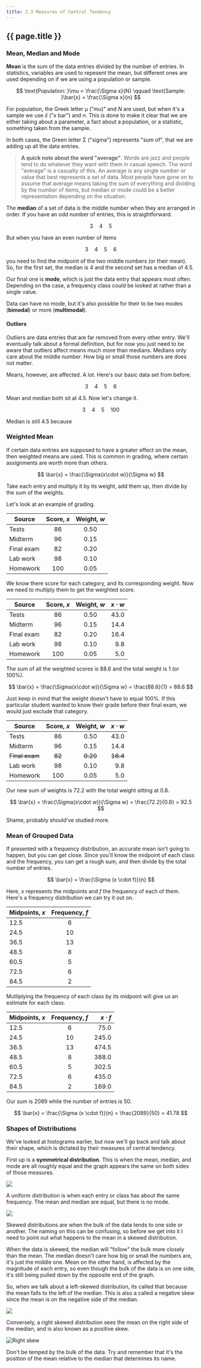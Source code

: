 ```yaml
---
title: 2.3 Measures of Central Tendency
---
```


## {{ page.title }}

### Mean, Median and Mode

**Mean** is the sum of the data entries divided by the number of
entries. In statistics, variables are used to repesent the mean, but different ones are used depending on if we are using a population or sample.

$$ \text{Population: }\mu = \frac{\Sigma x}{N} \qquad \text{Sample: }\bar{x} = \frac{\Sigma x}{n} $$

For population, the Greek letter μ ("mu)" and _N_ are used, but when it's a sample we use $\bar{x}$ ("_x_ bar") and _n_. This is done to make it clear that we are either taking about a parameter, a fact about a population, or a statistic, something taken from the sample.

In both cases, the Green letter Σ ("sigma") represents "sum of", that we are adding up all the data entries.

> **A quick note about the word "average"**. Words are jazz and people tend to do whatever they want with them in casual speech. The word "average" is a casualty of this. An average is any single number or value that best represents a set of data. Most people have gone on to assume that average means taking the sum of everything and dividing by the number of items, but median or mode could be a better representation depending on the situation.

The **median** of a set of data is the middle number when they are arranged in order. If you have an odd number of entries, this is straightforward.

$$ 3 \quad 4 \quad 5 $$

But when you have an even number of items

$$ 3 \quad 4 \quad 5 \quad 6$$

you need to find the midpoint of the two middle numbers (or their mean). So, for the first set, the median is 4 and the second set has a median of 4.5.

Our final one is **mode**, which is just the data entry that appears most often. Depending on the case, a frequency class could be looked at rather than a single value.

Data can have no mode, but it's also possible for their to be two modes (**bimodal**) or more (**multimodal**).

#### Outliers

Outliers are data entries that are far removed from every other entry. We'll eventually talk about a formal definition, but for now you just need to be aware that outliers affect means much more than medians. Medians only care about the middle number. How big or small those numbers are does not matter.

Means, however, are affected. A lot. Here's our basic data set from before.

$$ 3 \quad 4 \quad 5 \quad 6$$

Mean and median both sit at 4.5. Now let's change it.

$$ 3 \quad 4 \quad 5 \quad 100$$

Median is still 4.5 because 


### Weighted Mean

If certain data entries are supposed to have a greater effect on the mean, then weighted means are used. This is common in grading, where certain assignments are worth more than others.

$$ \bar{x} = \frac{\Sigma(x\cdot w)}{\Sigma w} $$

Take each entry and mulitply it by its weight, add them up, then divide by the sum of the weights.

Let's look at an example of grading.

| Source     | Score, $x$ | Weight, $w$ |
| ---------- | :--------: | :---------: |
| Tests      |     86     |    0.50     |
| Midterm    |     96     |    0.15     |
| Final exam |     82     |    0.20     |
| Lab work   |     98     |    0.10     |
| Homework   |    100     |    0.05     |

We know there score for each category, and its corresponding weight. Now we need to multiply them to get the weighted score.

| Source     | Score, $x$ | Weight, $w$ | $x\cdot w$ |
| ---------- | :--------: | :---------: | ---------: |
| Tests      |     86     |    0.50     |       43.0 |
| Midterm    |     96     |    0.15     |       14.4 |
| Final exam |     82     |    0.20     |       16.4 |
| Lab work   |     98     |    0.10     |        9.8 |
| Homework   |    100     |    0.05     |        5.0 |

The sum of all the weighted scores is 88.6 and the total weight is 1 (or 100%).

$$ \bar{x} = \frac{\Sigma(x\cdot w)}{\Sigma w} = \frac{88.6}{1} = 88.6 $$

Just keep in mind that the weight doesn't have to equal 100%. If this particular student wanted to know their grade before their final exam, we would just exclude that category.

| Source         | Score, $x$ | Weight, $w$ | $x\cdot w$ |
| -------------- | :--------: | :---------: | ---------: |
| Tests          |     86     |    0.50     |       43.0 |
| Midterm        |     96     |    0.15     |       14.4 |
| ~~Final exam~~ |   ~~82~~   |  ~~0.20~~   |   ~~16.4~~ |
| Lab work       |     98     |    0.10     |        9.8 |
| Homework       |    100     |    0.05     |        5.0 |

Our new sum of weights is 72.2 with the total weight sitting at 0.8.

$$ \bar{x} = \frac{\Sigma(x\cdot w)}{\Sigma w} = \frac{72.2}{0.8} = 92.5 $$

Shame, probably should've studied more.

### Mean of Grouped Data

If presented with a frequency distribution, an accurate mean isn't going to happen, but you can get close. Since you'll know the midpoint of each class and the frequency, you can get a rough sum, and then divide by the total number of entries.

$$ \bar{x} = \frac{\Sigma (x \cdot f)}{n} $$

Here, $x$ represents the midpoints and $f$ the frequency of each of them. Here's a frequency distribution we can try it out on.

| Midpoints, $x$ | Frequency, $f$ |
| -------------- | :------------: |
| 12.5           |       6        |
| 24.5           |       10       |
| 36.5           |       13       |
| 48.5           |       8        |
| 60.5           |       5        |
| 72.5           |       6        |
| 84.5           |       2        |

Mutliplying the frequency of each class by its midpoint will give us an estimate for each class.

| Midpoints, $x$ | Frequency, $f$ | $x\cdot f$ |
| -------------- | :------------: | ---------: |
| 12.5           |       6        |       75.0 |
| 24.5           |       10       |      245.0 |
| 36.5           |       13       |      474.5 |
| 48.5           |       8        |      388.0 |
| 60.5           |       5        |      302.5 |
| 72.5           |       6        |      435.0 |
| 84.5           |       2        |      169.0 |

Our sum is 2089 while the number of entries is 50.

$$ \bar{x} = \frac{\Sigma (x \cdot f)}{n} = \frac{2089}{50} = 41.78 $$

### Shapes of Distributions

We've looked at histograms earlier, but now we'll go back and talk about their shape, which is dictated by their measures of central tendency.

First up is a **symmetrical distribution**. This is when the mean, median, and mode are all roughly equal and the graph appears the same on both sides of those measures.

![](../img/2.3-symmetric.png)

A uniform distribution is when each entry or class has about the same frequency. The mean and median are equal, but there is no mode.

![](../img/2.3-uniform.png)

Skewed distributions are when the bulk of the data tends to one side or another. The naming on this can be confusing, so before we get into it I need to point out what happens to the mean in a skewed distribution.

When the data is skewed, the median will "follow" the bulk more closely than the mean. The median doesn't care how big or small the numbers are, it's just the middle one. Mean on the other hand, is affected by the magnitude of each entry, so even though the bulk of the data is on one side, it's still being pulled down by the opposite end of the graph.

So, when we talk about a left-skewed distribution, its called that because the mean falls to the left of the median. This is also a called a negative skew since the mean is on the negative side of the median.

![](../img/2.3-skew-left.png)

Conversely, a right skewed distribution sees the mean on the right side of the median, and is also known as a positive skew.

![Right skew](../img/2.3-skew-right.png)

Don't be temped by the bulk of the data. Try and remember that it's the position of the mean relative to the median that determines its name.